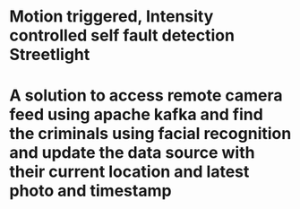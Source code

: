 # Motion triggered, Intensity controlled self fault detection Streetlight


# A solution to access remote camera feed using apache kafka and find the criminals using facial recognition and update the data source with their current location and latest photo and timestamp
